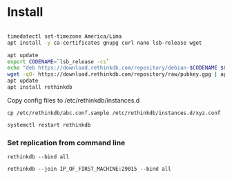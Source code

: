 # Install

```bash

timedatectl set-timezone America/Lima
apt install -y ca-certificates gnupg curl nano lsb-release wget

apt update
export CODENAME=`lsb_release -cs`
echo "deb https://download.rethinkdb.com/repository/debian-$CODENAME $CODENAME main" | tee /etc/apt/sources.list.d/rethinkdb.list
wget -qO- https://download.rethinkdb.com/repository/raw/pubkey.gpg | apt-key add -
apt update
apt install rethinkdb
```

Copy config files to /etc/rethinkdb/instances.d

`cp /etc/rethinkdb/abc.conf.sample /etc/rethinkdb/instances.d/xyz.conf`


```bash
systemctl restart rethinkdb
```

### Set replication from command line

`rethinkdb --bind all`

`rethinkdb --join IP_OF_FIRST_MACHINE:29015 --bind all`
